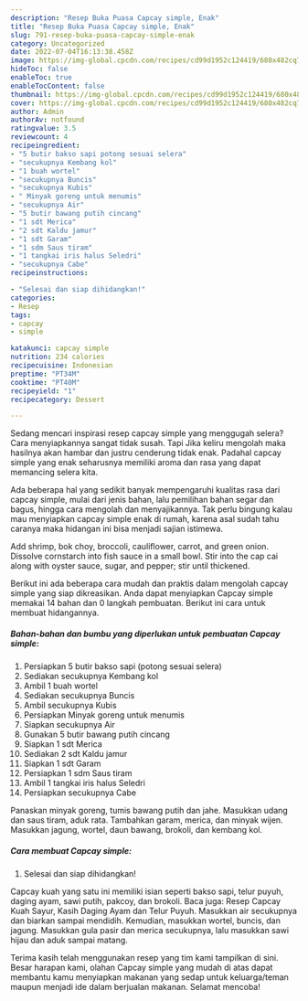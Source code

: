 ```yaml
---
description: "Resep Buka Puasa Capcay simple, Enak"
title: "Resep Buka Puasa Capcay simple, Enak"
slug: 791-resep-buka-puasa-capcay-simple-enak
category: Uncategorized
date: 2022-07-04T16:13:38.458Z
image: https://img-global.cpcdn.com/recipes/cd99d1952c124419/680x482cq70/capcay-simple-foto-resep-utama.jpg
hideToc: false
enableToc: true
enableTocContent: false
thumbnail: https://img-global.cpcdn.com/recipes/cd99d1952c124419/680x482cq70/capcay-simple-foto-resep-utama.jpg
cover: https://img-global.cpcdn.com/recipes/cd99d1952c124419/680x482cq70/capcay-simple-foto-resep-utama.jpg
author: Admin
authorAv: notfound
ratingvalue: 3.5
reviewcount: 4
recipeingredient:
- "5 butir bakso sapi potong sesuai selera"
- "secukupnya Kembang kol"
- "1 buah wortel"
- "secukupnya Buncis"
- "secukupnya Kubis"
- " Minyak goreng untuk menumis"
- "secukupnya Air"
- "5 butir bawang putih cincang"
- "1 sdt Merica"
- "2 sdt Kaldu jamur"
- "1 sdt Garam"
- "1 sdm Saus tiram"
- "1 tangkai iris halus Seledri"
- "secukupnya Cabe"
recipeinstructions:

- "Selesai dan siap dihidangkan!"
categories:
- Resep
tags:
- capcay
- simple

katakunci: capcay simple 
nutrition: 234 calories
recipecuisine: Indonesian
preptime: "PT34M"
cooktime: "PT40M"
recipeyield: "1"
recipecategory: Dessert

---
```



Sedang mencari inspirasi resep capcay simple yang menggugah selera? Cara menyiapkannya sangat tidak susah. Tapi Jika keliru mengolah maka hasilnya akan hambar dan justru cenderung tidak enak. Padahal capcay simple yang enak seharusnya memiliki aroma dan rasa yang dapat memancing selera kita.


Ada beberapa hal yang sedikit banyak mempengaruhi kualitas rasa dari capcay simple, mulai dari jenis bahan, lalu pemilihan bahan segar dan bagus, hingga cara mengolah dan menyajikannya. Tak perlu bingung kalau mau menyiapkan capcay simple enak di rumah, karena asal sudah tahu caranya maka hidangan ini bisa menjadi sajian istimewa.

Add shrimp, bok choy, broccoli, cauliflower, carrot, and green onion. Dissolve cornstarch into fish sauce in a small bowl. Stir into the cap cai along with oyster sauce, sugar, and pepper; stir until thickened.


Berikut ini ada beberapa cara mudah dan praktis dalam mengolah capcay simple yang siap dikreasikan. Anda dapat menyiapkan Capcay simple memakai 14 bahan dan 0 langkah pembuatan. Berikut ini cara untuk membuat hidangannya.

<!--inarticleads1-->

##### Bahan-bahan dan bumbu yang diperlukan untuk pembuatan Capcay simple:

1. Persiapkan 5 butir bakso sapi (potong sesuai selera)
1. Sediakan secukupnya Kembang kol
1. Ambil 1 buah wortel
1. Sediakan secukupnya Buncis
1. Ambil secukupnya Kubis
1. Persiapkan  Minyak goreng untuk menumis
1. Siapkan secukupnya Air
1. Gunakan 5 butir bawang putih cincang
1. Siapkan 1 sdt Merica
1. Sediakan 2 sdt Kaldu jamur
1. Siapkan 1 sdt Garam
1. Persiapkan 1 sdm Saus tiram
1. Ambil 1 tangkai iris halus Seledri
1. Persiapkan secukupnya Cabe


Panaskan minyak goreng, tumis bawang putih dan jahe. Masukkan udang dan saus tiram, aduk rata. Tambahkan garam, merica, dan minyak wijen. Masukkan jagung, wortel, daun bawang, brokoli, dan kembang kol. 

<!--inarticleads2-->

##### Cara membuat Capcay simple:


1. Selesai dan siap dihidangkan!

Capcay kuah yang satu ini memiliki isian seperti bakso sapi, telur puyuh, daging ayam, sawi putih, pakcoy, dan brokoli. Baca juga: Resep Capcay Kuah Sayur, Kasih Daging Ayam dan Telur Puyuh. Masukkan air secukupnya dan biarkan sampai mendidih. Kemudian, masukkan wortel, buncis, dan jagung. Masukkan gula pasir dan merica secukupnya, lalu masukkan sawi hijau dan aduk sampai matang. 

Terima kasih telah menggunakan resep yang tim kami tampilkan di sini. Besar harapan kami, olahan Capcay simple yang mudah di atas dapat membantu kamu menyiapkan makanan yang sedap untuk keluarga/teman maupun menjadi ide dalam berjualan makanan. Selamat mencoba!
